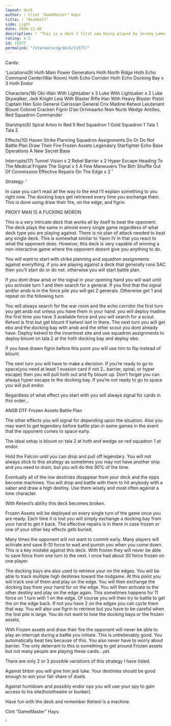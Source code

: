 ```yaml
---
layout: deck
author: ! Clint "GameMaster" Hays
title: ! "Deadbolt"
side: Light
date: 2000-11-06
description: ! "This is a deck I first saw being played by Jeremy Lamere.	This is the best version I’ve seen and I saw plenty of weaker versions over the weekend.  Its called Deadbolt cuz its a @#$%in lock"
rating: 4.5
id: 11577
permalink: "/starwarsccg/deck/11577/"
---
```

Cards: 

'Locations(9)
Hoth Main Power Generators
Hoth North Ridge
Hoth Echo Command Center(War Room)
Hoth Echo Corridor
Hoth Echo Docking Bay x 3
Hoth
Endor

Characters(18)
Obi-Wan With Lightsaber x 3
Luke With Lightsaber x 2
Luke Skywalker, Jedi Knight
Leia With Blaster Rifle
Han With Heavy Blaster Pistol
Captain Han Solo
General Calrissian
General Crix Madine
Ketwol
Leiutenant Blount
Colonel Cracken
Figrin D’an
Orrimaarko
Nien Nunb
Wedge Antilles, Red Squadron Commander

Starships(6)
Spiral
Artoo In Red 5
Red Squadron 1
Gold Squadron 1
Tala 1
Tala 2

Effects(10)
Haven
Strike Planning
Squadron Assignments
Do Or Do Not
Battle Plan
Draw Their Fire
Frozen Assets
Legendary Starfighter
Echo Base Operations
A New Secret Base

Interrupts(17)
Tunnel Vision x 2
Rebel Barrier x 2
Hyper Escape
Heading To The Medical Frigate
The Signal x 5
A Few Maneuvers
The Bith Shuffle
Out Of Commission
Effective Repairs
On The Edge x 2
'

Strategy: '

In case you can’t read all the way to the end I’ll explain something to you right now.  The docking bays get retrieved every time you exchange them.  This is done using draw their fire, on the edge, and figrin.

PROXY MAN IS A FUCKING MORON


This is a very intricate deck that works all by itself to beat the opponent.  The deck plays the same in almost every single game regardless of what deck type you are playing against.  There is no plan of attack needed to beat any single deck.  This is somewhat similar to Yavin IV in that you react to what the opponent does.	However, this deck is very capable of winning a non-interactive game where the opponent doesnt give you anything to do.


You will want to start with strike planning and squadron assignments against everything.  if you are playing against a deck that generally runs SAC then you’ll start do or do not.  otherwise you will start battle plan.

If you dont draw ansb or the signal in your opening hand you will wait until you activate turn 1 and then search for a general.  If you find that the signal and/or ansb is in the force pile you will get 2 generals.	Otherwise get 1 and repeat on the following turn.

You will always search for the war room and the echo corridor the first turn you get ansb out unless you have them in your hand.  you will deploy madine the first time you have 3 available force and you will search for a scout.  Ketwol is first but get blount if ketwol isnt in there.  The next turn you will get ebo and the docking bay with ansb and the other scout you dont already have.  Deploy ketwol to the innermost site and use squadron assignments to deploy blount on tala 2 at the hoth docking bay and deploy ebo.

If you have drawn figrin before this point you will use him to flip instead of blount.

The next turn you will have to make a decision.  If you’re ready to go to space(you need at least 1 evasion card if not 2...barrier, spiral, or hyper escape) then you will pull hoth out and fly blount up.  Don’t forget you can always hyper escape to the docking bay.	If you’re not ready to go to space you will pull endor.


Regardless of what effect you start with you will always signal for cards in this order...

ANSB
DTF
Frozen Assets
Battle Plan

The other effects you will signal for depending upon the situation.  Also you may want to get legendary before battle plan in some games in the event that the opponent comes to space early.

The ideal setup is blount on tala 2 at hoth and wedge on red squadron 1 at endor.

Hold the Falcon until you can drop and pull off legendary.  You will not always stick to this strategy as sometimes you may not have another ship and you need to drain, but you will do this 90% of the time.

Eventually all of the low destinies disappear from your deck and the epps become machines.  You will drop and battle with them to hit anybody with a saber and draw a high destiny.  Use them wisely and most often against a lone character.

With Ketwol’s ability this deck becomes broken.

Frozen Assets will be deployed on every single turn of the game once you are ready.  Each time it is lost you will simply exchange a docking bay from your hand to get it back.  The effective repairs is in there in case frozen or one of your other key effects gets buried.

Many times the opponent will not want to commit early.	Many players will activate and save 8-10 force to wait and punish you when you come down.  This is a key mistake against this deck.  With frozen they will never be able to save force from one turn to the next.  I once had about 30 force frozen on one player.

The docking bays are also used to retrieve your on the edges.  You will be able to track multiple high destinies toward the midgame.  At this point you will track one of them and play on the edge.  You will then exchange the docking bay from your hand for on the edge.  You will then activate to the other destiny and play on the edge again.  This sometimes happens for 11 force on 1 turn with 1 on the edge.  Of course you will then try to battle to get the on the edge back.  If not you have 2 on the edges you can cycle them that way.  You will also use figrin to retrieve but you have to be careful when the lost pile is large.  You do not want to lose the docking bays or the frozen assets.

With Frozen assets and draw their fire the opponent will never be able to play an interrupt during a battle you initiate.  This is unbelievably good.  You automatically beat ties because of this.  You also never have to worry about barrier.  The only deterrant to this is something to get around Frozen assets but not many people are playing these cards...yet.


There are only 2 or 3 possible variations of this strategy I have listed.

Against bhbm you will give him jedi luke.  Your destinies should be good enough to win your fair share of duels.

Against huntdown and possibly endor ops you will use your spy to gain access to his site(holotheatre or bunker).


Have fun with the deck and remember Ketwol is a machine.



Clint ”GameMaster” Hays

'
